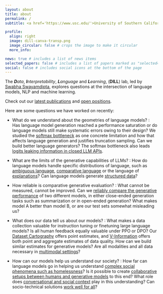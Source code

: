 ```yaml
---
layout: about
title: about
permalink: /
subtitle: <a href='https://www.usc.edu/'>University of Southern California</a> •  <a href='https://www.cs.usc.edu/'>Viterbi CS</a> •  <a href='https://nlp.usc.edu/'>USC NLP</a>

profile:
  align: right
  image: dill-canva-transp.png
  image_circular: false # crops the image to make it circular
  more_info:

news: true # includes a list of news items
selected_papers: false # includes a list of papers marked as "selected={true}"
social: false # includes social icons at the bottom of the page
---
```


The _**D**ata_, _**I**nterpretability_, _**L**anguage_ and _**L**earning_, (**DILL**) lab, led by [Swabha Swayamdipta](https://swabhs.com), explores questions at the intersection of language models, NLP and machine learning.

<span class="emphasized">Check out our [latest publications](/publications/) and [open positions](/opportunities).</span>

Here are some questions we have worked on recently:

- What do we understand about the geometries of language models?
  : Has language model generation reached a performance saturation or do language models still make systematic errors owing to their design? We studied the [softmax bottleneck](https://arxiv.org/abs/2310.01693) as one concrete limitation and how that affects language generation and justifies truncation sampling. Can we build better language generators? The softmax bottleneck also leads [logits leaking information in closed LLM APIs](https://arxiv.org/abs/2403.09539).

- What are the limits of the generative capabilities of LLMs?
  : How do language models handle specific distributions of language, such as [ambiguous language](https://arxiv.org/abs/2304.14399), [comparative language](https://arxiv.org/abs/2305.04978) or the language of [explanations](https://arxiv.org/abs/2112.08674)? Can language models generate [structured data](https://arxiv.org/abs/2406.04834)?

- How reliable is comparative generative evaluation?
  : What cannot be measured, cannot be improved. Can we [reliably compare the generative performance](/publications) of two different models, in either close-ended generation tasks such as summarization or in open-ended generation? What makes model A better than model B, or are our test sets somewhat misleading us?

- What does our data tell us about our models?
  : What makes a data collection valuable for instruction tuning or finetuning large language models? Is all human feedback equally valuable under PPO or DPO? Our [Dataset Cartography](https://arxiv.org/abs/2009.10795) offers point estimates, and [V-Information](https://arxiv.org/abs/2110.08420) offers both point and aggregate estimates of data quality. How can we build similar estimates for generative models? Are all modalities and all data necessary in [multimodal settings](https://arxiv.org/abs/2309.09405)?

- How can our models help us understand our society?
  : How far can language models go in helping us understand [complex social phenomena such as homelessness](https://dill-lab.github.io/oath-frames/)? Is it possible to create [collaborative setups between humans and generative models](https://arxiv.org/abs/2201.05955) to this end? What role does [conversational and social context](https://arxiv.org/abs/2306.01985) play in this understanding? Can socio-technical solutions [work well for all](https://arxiv.org/abs/2111.07997)?


<!-- How can we make our [models explain their decisions](https://arxiv.org/abs/2112.08674) to human users, [_intuitively_](https://arxiv.org/abs/2103.01378)? Moreover, as tasks previously considered extremely difficult are getting easier, how do we best [adapt our evaluation methods](https://arxiv.org/abs/2102.01454) to ensure fair evaluation? -->
<!-- Can we use the lessons above to create high quality datasets, more suitable for modern NLP models? Our work on [Generative Data Augmentation](https://arxiv.org/abs/2004.11546) showed that this is possible to automate to some extent, either via [controlled generation](https://arxiv.org/abs/2105.03023) or [selection](https://arxiv.org/abs/2004.10964). -->
<!-- Current large scale models tend to [rely on spurious biases to make the correct predictions](https://arxiv.org/abs/1803.02324). The reduction of undesirable biases could be done via data selection, as in [AFLite](https://arxiv.org/abs/2002.04108) or by altering the [learning objectives](https://arxiv.org/abs/1909.03683). However, the discovery of such biases is much trickier and task-dependent.
Going beyond solutions presented in [AFLite](https://arxiv.org/abs/2002.04108), how can we find spurious correlations automatically? -->
<!--
Particularly harmful are social biases in models, such as those which correlate surface markers of certain dialects with subjective attributes such as toxicity. [Social biases cannot be mitigated easily](https://arxiv.org/abs/2102.00086) and require rethinking data collection and task design, as we show in our [latest paper](https://arxiv.org/abs/2111.07997). -->
<!-- DILL is focused on automatically estimating the quality of datasets for models, efficient pretraining, and semi-automatically building datasets that help models learn better. We also emphasize on special aspects of language that affect dataset quality, such as subjectivity and ambiguity. -->
<!-- - How can we rigorously evaluate the generative capabilities of language models?
- Do language models have the ability to generate text with specific properties and what does that reveal about them?
- What roles do different kinds of data play in the successes or failures of language models?
- How can we use language models to understand our society better? -->